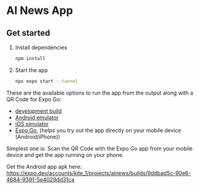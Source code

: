 # AI News App


## Get started

1. Install dependencies

   ```bash
   npm install
   ```

2. Start the app

   ```bash
   npx expo start --tunnel
   ```

These are the available options to run the app from the output along with a QR Code for Expo Go:
- [development build](https://docs.expo.dev/develop/development-builds/introduction/)
- [Android emulator](https://docs.expo.dev/workflow/android-studio-emulator/)
- [iOS simulator](https://docs.expo.dev/workflow/ios-simulator/)
- [Expo Go](https://expo.dev/go), (helps you try out the app directly on your mobile device (Android/iPhone))

Simplest one is:
Scan the QR Code with the Expo Go app from your mobile device and get the app running on your phone.

Get the Android app apk here: https://expo.dev/accounts/kite_1/projects/ainews/builds/9ddbad5c-90e6-4684-9391-5e4029dd31ca

